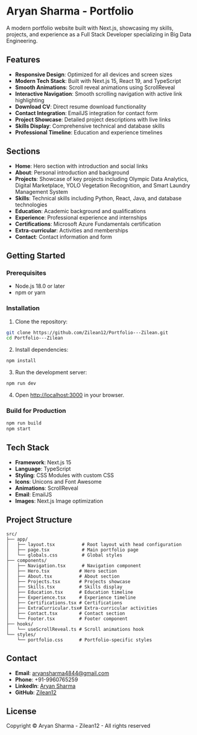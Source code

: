 # Aryan Sharma - Portfolio

A modern portfolio website built with Next.js, showcasing my skills, projects, and experience as a Full Stack Developer specializing in Big Data Engineering.

## Features

- **Responsive Design**: Optimized for all devices and screen sizes
- **Modern Tech Stack**: Built with Next.js 15, React 19, and TypeScript
- **Smooth Animations**: Scroll reveal animations using ScrollReveal
- **Interactive Navigation**: Smooth scrolling navigation with active link highlighting
- **Download CV**: Direct resume download functionality
- **Contact Integration**: EmailJS integration for contact form
- **Project Showcase**: Detailed project descriptions with live links
- **Skills Display**: Comprehensive technical and database skills
- **Professional Timeline**: Education and experience timelines

## Sections

- **Home**: Hero section with introduction and social links
- **About**: Personal introduction and background
- **Projects**: Showcase of key projects including Olympic Data Analytics, Digital Marketplace, YOLO Vegetation Recognition, and Smart Laundry Management System
- **Skills**: Technical skills including Python, React, Java, and database technologies
- **Education**: Academic background and qualifications
- **Experience**: Professional experience and internships
- **Certifications**: Microsoft Azure Fundamentals certification
- **Extra-curricular**: Activities and memberships
- **Contact**: Contact information and form

## Getting Started

### Prerequisites

- Node.js 18.0 or later
- npm or yarn

### Installation

1. Clone the repository:
```bash
git clone https://github.com/Zilean12/Portfolio---Zilean.git
cd Portfolio---Zilean
```

2. Install dependencies:
```bash
npm install
```

3. Run the development server:
```bash
npm run dev
```

4. Open [http://localhost:3000](http://localhost:3000) in your browser.

### Build for Production

```bash
npm run build
npm start
```

## Tech Stack

- **Framework**: Next.js 15
- **Language**: TypeScript
- **Styling**: CSS Modules with custom CSS
- **Icons**: Unicons and Font Awesome
- **Animations**: ScrollReveal
- **Email**: EmailJS
- **Images**: Next.js Image optimization

## Project Structure

```
src/
├── app/
│   ├── layout.tsx          # Root layout with head configuration
│   ├── page.tsx            # Main portfolio page
│   └── globals.css         # Global styles
├── components/
│   ├── Navigation.tsx      # Navigation component
│   ├── Hero.tsx           # Hero section
│   ├── About.tsx          # About section
│   ├── Projects.tsx       # Projects showcase
│   ├── Skills.tsx         # Skills display
│   ├── Education.tsx      # Education timeline
│   ├── Experience.tsx     # Experience timeline
│   ├── Certifications.tsx # Certifications
│   ├── ExtraCurricular.tsx# Extra-curricular activities
│   ├── Contact.tsx        # Contact section
│   └── Footer.tsx         # Footer component
├── hooks/
│   └── useScrollReveal.ts # Scroll animations hook
└── styles/
    └── portfolio.css      # Portfolio-specific styles
```

## Contact

- **Email**: aryansharma4844@gmail.com
- **Phone**: +91-9960765259
- **LinkedIn**: [Aryan Sharma](https://www.linkedin.com/in/aryan-sharma-196a22233/)
- **GitHub**: [Zilean12](https://github.com/Zilean12)

## License

Copyright © Aryan Sharma - Zilean12 - All rights reserved
